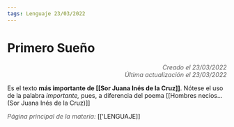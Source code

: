 ```yaml
---
tags: Lenguaje 23/03/2022
---
```


# Primero Sueño
<div style="text-align: right; opacity: 0.7; font-style: italic;">Creado el 23/03/2022</div>
<div style="text-align: right; opacity: 0.7; font-style: italic;">Última actualización el 23/03/2022</div>

Es el texto **más importante de [[Sor Juana Inés de la Cruz]]**. Nótese el uso de la palabra *importante,* pues, a diferencia del poema [[Hombres necios... (Sor Juana Inés de la Cruz)]]

<span style="opacity: 0.7; font-style: italic;">Página principal de la materia:</span> [['LENGUAJE]]